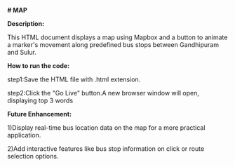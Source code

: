 ****# MAP****

****Description:****

This HTML document displays a map using Mapbox and a button to animate a marker's movement along predefined bus stops between Gandhipuram and Sulur.

****How to run the code:****

step1:Save the HTML file with .html extension.

step2:Click the "Go Live" button.A new browser window will open, displaying top 3 words

****Future Enhancement:****

1)Display real-time bus location data on the map for a more practical application.

2)Add interactive features like bus stop information on click or route selection options.
